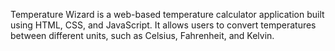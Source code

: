 Temperature Wizard is a web-based temperature calculator application built using HTML, CSS, and JavaScript. It allows users to convert temperatures between different units, such as Celsius, Fahrenheit, and Kelvin.
